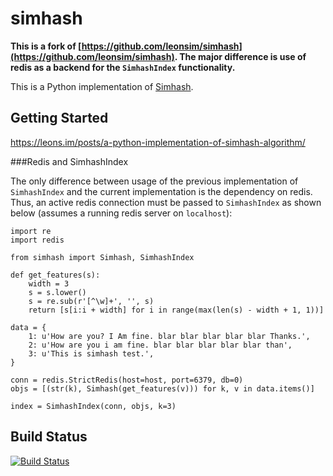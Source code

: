 simhash
===========

**This is a fork of
[https://github.com/leonsim/simhash](https://github.com/leonsim/simhash). The
major difference is use of redis as a backend for the `SimhashIndex`
functionality.**

This is a Python implementation of [Simhash](http://www.wwwconference.org/www2007/papers/paper215.pdf).

## Getting Started

<https://leons.im/posts/a-python-implementation-of-simhash-algorithm/>

###Redis and SimhashIndex

The only difference between usage of the previous implementation of `SimhashIndex` and
the current implementation is the dependency on redis. Thus, an active redis
connection must be passed to `SimhashIndex` as shown below (assumes a running
redis server on `localhost`):

```
import re
import redis

from simhash import Simhash, SimhashIndex

def get_features(s):
    width = 3
    s = s.lower()
    s = re.sub(r'[^\w]+', '', s)
    return [s[i:i + width] for i in range(max(len(s) - width + 1, 1))]

data = {
    1: u'How are you? I Am fine. blar blar blar blar blar Thanks.',
    2: u'How are you i am fine. blar blar blar blar blar than',
    3: u'This is simhash test.',
}

conn = redis.StrictRedis(host=host, port=6379, db=0)
objs = [(str(k), Simhash(get_features(v))) for k, v in data.items()]

index = SimhashIndex(conn, objs, k=3)

```

## Build Status

[![Build Status](https://travis-ci.org/leonsim/simhash.png?branch=master)](https://travis-ci.org/leonsim/simhash)
